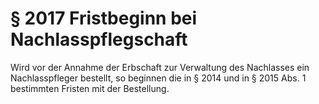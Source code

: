 # § 2017 Fristbeginn bei Nachlasspflegschaft
Wird vor der Annahme der Erbschaft zur Verwaltung des Nachlasses ein Nachlasspfleger bestellt, so beginnen die in § 2014 und in § 2015 Abs. 1 bestimmten Fristen mit der Bestellung.